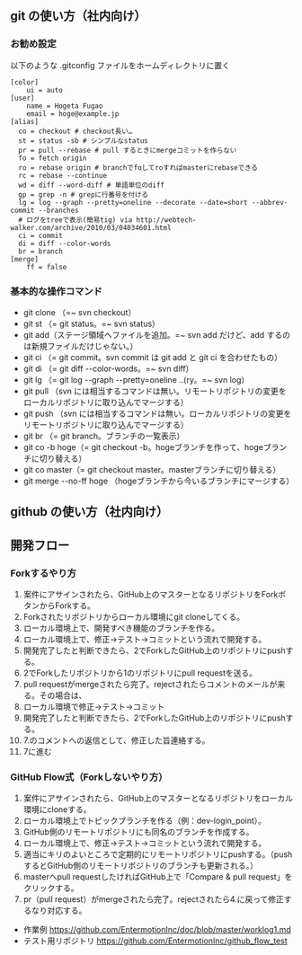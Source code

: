 ## git の使い方（社内向け）
### お勧め設定
以下のような .gitconfig ファイルをホームディレクトリに置く
```
[color]
	ui = auto
[user]
	name = Hogeta Fugao
	email = hoge@example.jp
[alias]
  co = checkout # checkout長い…
  st = status -sb # シンプルなstatus
  pr = pull --rebase # pull するときにmergeコミットを作らない
  fo = fetch origin
  ro = rebase origin # branchでfoしてroすればmasterにrebaseできる
  rc = rebase --continue
  wd = diff --word-diff # 単語単位のdiff
  gp = grep -n # grepに行番号を付ける
  lg = log --graph --pretty=oneline --decorate --date=short --abbrev-commit --branches
  # ログをtreeで表示(簡易tig) via http://webtech-walker.com/archive/2010/03/04034601.html
  ci = commit
  di = diff --color-words
  br = branch
[merge]
	ff = false
```
  
### 基本的な操作コマンド

* git clone （=~ svn checkout）
* git st （= git status。=~ svn status）
* git add（ステージ領域へファイルを追加。=~ svn add だけど、add するのは新規ファイルだけじゃない。）
* git ci （= git commit。svn commit は git add と git ci を合わせたもの）
* git di （= git diff --color-words。=~ svn diff）
* git lg （= git log --graph --pretty=oneline ..(ry。=~ svn log）
* git pull （svn には相当するコマンドは無い。リモートリポジトリの変更をローカルリポジトリに取り込んでマージする）
* git push （svn には相当するコマンドは無い。ローカルリポジトリの変更をリモートリポジトリに取り込んでマージする）
* git br （= git branch。ブランチの一覧表示）
* git co -b hoge（= git checkout -b。hogeブランチを作って、hogeブランチに切り替える）
* git co master（= git checkout master。masterブランチに切り替える）
* git merge --no-ff hoge （hogeブランチから今いるブランチにマージする）

## github の使い方（社内向け）

## 開発フロー
### Forkするやり方
1. 案件にアサインされたら、GitHub上のマスターとなるリポジトリをForkボタンからForkする。
1. Forkされたリポジトリからローカル環境にgit cloneしてくる。
1. ローカル環境上で、開発すべき機能のブランチを作る。
1. ローカル環境上で、修正→テスト→コミットという流れで開発する。
1. 開発完了したと判断できたら、2でForkしたGitHub上のリポジトリにpushする。
1. 2でForkしたリポジトリから1のリポジトリにpull requestを送る。
2. pull requestがmergeされたら完了。rejectされたらコメントのメールが来る。その場合は、
3. ローカル環境で修正→テスト→コミット
1. 開発完了したと判断できたら、2でForkしたGitHub上のリポジトリにpushする。
1. 7.のコメントへの返信として、修正した旨連絡する。
2. 7に進む

### GitHub Flow式（Forkしないやり方）
1. 案件にアサインされたら、GitHub上のマスターとなるリポジトリをローカル環境にcloneする。
2. ローカル環境上でトピックブランチを作る（例：dev-login_point）。
3. GitHub側のリモートリポジトリにも同名のブランチを作成する。
3. ローカル環境上で、修正->テスト->コミットという流れで開発する。
4. 適当にキリのよいところで定期的にリモートリポジトリにpushする。（pushするとGitHub側のリモートリポジトリのブランチも更新される。）
4. masterへpull requestしたければGitHub上で「Compare & pull request」をクリックする。
5. pr（pull request）がmergeされたら完了。rejectされたら4.に戻って修正するなり対応する。

* 作業例 https://github.com/EntermotionInc/doc/blob/master/worklog1.md
* テスト用リポジトリ https://github.com/EntermotionInc/github_flow_test
